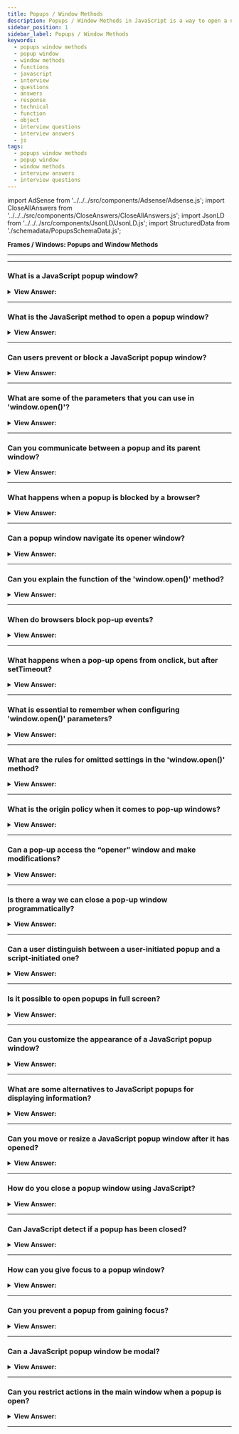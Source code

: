 ```yaml
---
title: Popups / Window Methods
description: Popups / Window Methods in JavaScript is a way to open a new window or a new tab. - JavaScript Interview Questions & Answers
sidebar_position: 1
sidebar_label: Popups / Window Methods
keywords:
  - popups window methods
  - popup window
  - window methods
  - functions
  - javascript
  - interview
  - questions
  - answers
  - response
  - technical
  - function
  - object
  - interview questions
  - interview answers
  - js
tags:
  - popups window methods
  - popup window
  - window methods
  - interview answers
  - interview questions
---
```


import AdSense from '../../../src/components/Adsense/Adsense.js';
import CloseAllAnswers from '../../../src/components/CloseAnswers/CloseAllAnswers.js';
import JsonLD from '../../../src/components/JsonLD/JsonLD.js';
import StructuredData from './schemadata/PopupsSchemaData.js';

<JsonLD data={StructuredData} />

<head>
  <title>Popups / Window Methods | JavaScript Interview Questions</title>
</head>

**Frames / Windows: Popups and Window Methods**

---

<AdSense />

---

<CloseAllAnswers />

### What is a JavaScript popup window?

<details>
  <summary><strong>View Answer:</strong></summary>
  <div>
  <div><strong>Interview Response:</strong> A popup window is a new browser window opened by JavaScript, typically to display additional information without leaving the current page.
  </div>
  </div>
</details>

---

### What is the JavaScript method to open a popup window?

<details>
  <summary><strong>View Answer:</strong></summary>
  <div>
  <div><strong>Interview Response:</strong> The JavaScript method to open a popup window is `window.open()`. It accepts parameters for URL, window name, and window features like dimensions and toolbar visibility.
  </div><br />
  <div><strong className="codeExample">Code Example:</strong><br /><br />

  <div></div>

```js
let newWindow = window.open('https://www.example.com', '_blank');

if (newWindow) {
    newWindow.focus();
} else {
    alert('Please allow popups for this website');
}
```

  </div>
  </div>
</details>

---

### Can users prevent or block a JavaScript popup window?

<details>
  <summary><strong>View Answer:</strong></summary>
  <div>
  <div><strong>Interview Response:</strong> Yes, users can block JavaScript popup windows using their web browser's built-in pop-up blocker settings, browser extensions, or adjusting privacy settings to disallow JavaScript execution.
  </div>
  </div>
</details>

---

### What are some of the parameters that you can use in 'window.open()'?

<details>
  <summary><strong>View Answer:</strong></summary>
  <div>
  <div><strong>Interview Response:</strong> `window.open()` parameters include: URL (page to load), window name, and a features string defining window size (height, width), position (left, top), and visibility of elements (toolbar, scrollbars).
  </div><br />
  <div><strong className="codeExample">Code Example:</strong><br /><br />

  <div></div>

```js
let newWindow = window.open(
  'https://www.example.com', 
  '_blank', 
  'toolbar=yes,scrollbars=yes,resizable=yes,top=500,left=500,width=400,height=400'
);

if (newWindow) {
    newWindow.focus();
} else {
    alert('Please allow popups for this website');
}
```

  </div>
  </div>
</details>

---

### Can you communicate between a popup and its parent window?

<details>
  <summary><strong>View Answer:</strong></summary>
  <div>
  <div><strong>Interview Response:</strong> Yes, a popup and its parent window can communicate via JavaScript if they're from the same origin, using methods like `window.opener` and `window.postMessage()`.
  </div><br />
  <div><strong className="codeExample">Code Example:</strong><br /><br />

  <div></div>

Here's a simple example of communication between a parent window and a popup window.

In your main HTML file:

```javascript
// Open a new window
var popup = window.open('popup.html', 'popupWindow');

// Send a message to the popup after it loads
popup.onload = function() {
    popup.postMessage("Hello Popup!", "*");
}
```

And then in your popup.html file:

```javascript
// Listen for messages from the parent window
window.addEventListener('message', function(event) {
    console.log('Received message:', event.data);
}, false);
```

This code opens a new window with the URL 'popup.html', and once it's loaded, sends a message to it. The popup window listens for incoming messages and logs them to the console. Please note that for security reasons, using "*" as target origin in `postMessage` is not recommended for production code.

  </div>
  </div>
</details>

---

### What happens when a popup is blocked by a browser?

<details>
  <summary><strong>View Answer:</strong></summary>
  <div>
  <div><strong>Interview Response:</strong> When a popup is blocked by a browser, the `window.open()` method returns `null` and the browser may notify the user about the blocked popup, depending on its settings.
  </div>
  </div>
</details>

---

### Can a popup window navigate its opener window?

<details>
  <summary><strong>View Answer:</strong></summary>
  <div>
  <div><strong>Interview Response:</strong> Yes, a popup window can navigate its opener window by using the `window.opener.location` property, assuming they are from the same origin due to the same-origin policy.
  </div><br />
  <div><strong className="codeExample">Code Example:</strong><br /><br />

  <div></div>

```js
// Open a new window
let newWindow = window.open('', '_blank');

if (newWindow) {
    // Use the opener property to navigate the original window
    newWindow.opener.location.href = 'https://www.example.com';
} else {
    alert('Please allow popups for this website');
}
```

  </div>
  </div>
</details>

---

### Can you explain the function of the 'window.open()' method?

<details>
  <summary><strong>View Answer:</strong></summary>
  <div>
  <div><strong>Interview Response:</strong> The `window.open()` method opens a new browser window or a new tab, with an optional specified URL and name, and returns a reference to the new window.
    </div><br />
  <div><strong>Technical Response:</strong> A pop-up window is one of the oldest methods to show an additional document to a user. The Window interface's open() method loads the specified resource into the new or existing browsing context (window, &#8249;iframe&#8250; or tab) with the specified name. If the name does not exist, a new browsing context opens in a new tab or a new window, and the specified resource is loaded. The open method takes three parameters: URL, windowName, and windowFeatures. The URL is a DOMString that specifies the location of the resource to be loaded. This element can be a path or URL to an HTML page, an image file, or any other resource that the browser supports. The windowName is a DOMString specifying the browsing context's name (window, &#8249;iframe&#8250; or tab) to load the specified resource; if the name does not indicate an existing context, a new window is created and gives the name specified by windowName. The windowFeatures parameter is a DOMString that contains a comma-separated list of window characteristics and their values in the form "name=value". These features include settings such as the window's default size and location, as well as whether or not the toolbar is shown. The string must not include any spaces. Both the windowName and windowFeatures options are optional.
    </div><br />
  <div><strong className="codeExample">Code Example:</strong> Basic Implementation<br /><br />

<strong>Syntax: </strong> var window = window.open(url, windowName, [windowFeatures]);<br /><br />

  <div></div>

```js
var windowObjectReference;
var windowFeatures =
  'menubar=yes,location=yes,resizable=yes,scrollbars=yes,status=yes';

function openRequestedPopup() {
  windowObjectReference = window.open(
    'http://www.cnn.com/',
    'CNN_WindowName',
    windowFeatures
  );
}
```

  </div>
  </div>
</details>

---

### When do browsers block pop-up events?

<details>
  <summary><strong>View Answer:</strong></summary>
  <div>
  <div><strong>Interview Response:</strong> Most browsers block pop-ups if they are called outside of user-triggered event handlers like onclick. This way, users are somewhat protected from unwanted pop-ups, but the functionality is not disabled totally.
    </div><br />
  <div><strong className="codeExample">Code Example:</strong><br /><br />

  <div></div>

```js
// popup blocked
window.open('https://javascript.info');

// popup allowed
button.onclick = () => {
  window.open('https://javascript.info');
};
```

  </div>
  </div>
</details>

---

### What happens when a pop-up opens from onclick, but after setTimeout?

<details>
  <summary><strong>View Answer:</strong></summary>
  <div>
  <div><strong>Interview Response:</strong> The pop-up may still be blocked as some browsers consider `setTimeout` as breaking the direct sequence of user-triggered events, thus viewing it as potentially unwanted.
    </div><br />
  <div><strong>Technical Response:</strong> The simple answer is that it depends on the browser. For instance, if an onclick event has a nested timeout and returns a window open after 3 seconds. The popup opens in Chrome but gets blocked in Firefox. If we decrease the delay, the pop-up works in Firefox (down to 2 seconds or less). The difference is that Firefox accepts timeouts of 2000ms or less, but beyond that, It eliminates the "trust," presuming that it is now "outside of the user action." As a result, the first one gets denied while the second is not.
    </div><br />
  <div><strong className="codeExample">Code Example:</strong><br /><br />

  <div></div>

```js
// open after 3 seconds - works in Chrome, but not Firefox
setTimeout(() => window.open('http://google.com'), 3000);

// open after 1 seconds works in Firefox too...
setTimeout(() => window.open('http://google.com'), 1000);
```

  </div>
  </div>
</details>

---

### What is essential to remember when configuring 'window.open()' parameters?

<details>
  <summary><strong>View Answer:</strong></summary>
  <div>
  <div><strong>Interview Response:</strong> The configuration string for the new window. It contains settings delimited by a comma. There must be no spaces in parameters, for example: 'width=200,height=100'.
    </div><br />
  <div><strong className="codeExample">Code Example:</strong><br /><br />

  <div></div>

```js
let params = `scrollbars=no,resizable=no,status=no,location=no,toolbar=no`;

open('/', 'test', params);
```

  </div>
  </div>
</details>

---

### What are the rules for omitted settings in the 'window.open()' method?

<details>
  <summary><strong>View Answer:</strong></summary>
  <div><strong>Technical Response:</strong> In `window.open()`, if settings are omitted, a new window opens with the following default values: fully visible toolbar, location bar, status bar, and menus. Pop-up blocker rules may affect behavior.
  <div>
  </div><br/>
  <div><strong>Technical Response:</strong> There are several rules for omitted settings of the Window.open() method.<br /><br />
  <ul>
    <li>If there is no third argument or nothing in the open call, the default window parameters return.</li>
    <li>If a string of params is present but specific yes/no features are missing, the missed features are believed to be null. So, if you supply params, make sure that all needed features explicitly set to yes.</li>
    <li>If no left/top parameters are specified, the browser attempts to start a new window near the previous one that launched.</li>
    <li>If no width/height is specified, the new window turns out to be the same size as the previous one.</li>
  </ul>
</div><br />
  <div><strong className="codeExample">Code Example:</strong><br /><br />

  <div></div>

```js
let params = `scrollbars=no,resizable=no,status=no,location=no,toolbar=no`;

open('/', 'test', params);
```

  </div>
  </div>
</details>

---

### What is the origin policy when it comes to pop-up windows?

<details>
  <summary><strong>View Answer:</strong></summary>
  <div>
  <div><strong>Interview Response:</strong> Pop-up windows follow the same-origin policy: a script can only access properties/methods of a window from the same origin (protocol, domain, and port) to prevent cross-site scripting (XSS) attacks.
    </div>
  </div>
</details>

---

### Can a pop-up access the “opener” window and make modifications?

<details>
  <summary><strong>View Answer:</strong></summary>
  <div>
  <div><strong>Interview Response:</strong> A pop-up may access the (opener) window using window.opener reference and it is null for all windows except pop-ups. As a result, the relationship between the windows is bidirectional: the main window and the pop-up both refer to one other.
    </div><br />
  <div><strong className="codeExample">Code Example:</strong><br /><br />

  <div></div>

```js
// Open a new window
let newWindow = window.open('', '_blank');

if (newWindow) {
    // Use the opener property to access and modify the original window
    newWindow.opener.document.body.innerHTML = "<h1>This is changed by the popup</h1>";
} else {
    alert('Please allow popups for this website');
}
```

  </div>
  </div>
</details>

---

### Is there a way we can close a pop-up window programmatically?

<details>
  <summary><strong>View Answer:</strong></summary>
  <div>
  <div><strong>Interview Response:</strong> Yes, we can close a pop-up window programmatically using the `window.close()` method from the pop-up window's context.
    </div><br />
  <div><strong>Technical Response:</strong> Yes, the close() method is available for any window, but most browsers ignore window.close() if the window does not get created with window.open(). So, it only works on a pop-up. If the window is closed, the closed attribute is true. This behavior is important for determining whether or not the pop-up (or the main window) is still active. A user can close it at any time, and our programming should take that into account. To check if a window is closed: win.closed.
    </div><br />
  <div><strong className="codeExample">Code Example:</strong><br /><br />

  <div></div>

```js
let newWindow = open('/', 'example', 'width=300,height=300');

newWindow.onload = function () {
  newWindow.close(); // method
  alert(newWindow.closed); // property
};
```

  </div>
  </div>
</details>

---

### Can a user distinguish between a user-initiated popup and a script-initiated one?

<details>
  <summary><strong>View Answer:</strong></summary>
  <div>
  <div><strong>Interview Response:</strong> No, from a user's perspective, it's generally not possible to distinguish between a user-initiated and a script-initiated popup, as both appear as new browser windows or tabs.
  </div>
  </div>
</details>

---

### Is it possible to open popups in full screen?

<details>
  <summary><strong>View Answer:</strong></summary>
  <div>
  <div><strong>Interview Response:</strong> Yes, JavaScript `window.open()` can request full-screen mode using features like `fullscreen=yes`, but most modern browsers restrict or ignore this due to user experience concerns and potential security issues.
  </div>
  </div>
</details>

---

### Can you customize the appearance of a JavaScript popup window?

<details>
  <summary><strong>View Answer:</strong></summary>
  <div>
  <div><strong>Interview Response:</strong> Yes, to an extent, by defining window features in the `window.open()` method parameters.
  </div>
  </div>
</details>

---

### What are some alternatives to JavaScript popups for displaying information?

<details>
  <summary><strong>View Answer:</strong></summary>
  <div>
  <div><strong>Interview Response:</strong> Modal dialogs, tooltips, or information displayed directly in the page can be used instead of popups.
  </div>
  </div>
</details>

---

### Can you move or resize a JavaScript popup window after it has opened?

<details>
  <summary><strong>View Answer:</strong></summary>
  <div>
  <div><strong>Interview Response:</strong> Yes, the `moveTo()`, `moveBy()`, `resizeTo()`, and `resizeBy()` methods allow to move or resize the popup.
  </div><br />
  <div><strong className="codeExample">Code Example:</strong><br /><br />

  <div></div>

```js
function openWindow() {
  let newWindow = window.open('https://www.hellojavascript.info', '_blank', 'width=200,height=200');

  if (newWindow) {
    newWindow.moveTo(40, 40);
    newWindow.resizeTo(400, 400);
  } else {
    alert('Please allow popups for this website');
  }
}

const button = document.querySelector('button');

button.addEventListener('click', function() {
openWindow();
})
```

  </div>
  </div>
</details>

---

### How do you close a popup window using JavaScript?

<details>
  <summary><strong>View Answer:</strong></summary>
  <div>
  <div><strong>Interview Response:</strong> The `window.close()` method is used to close a popup window.
  </div><br />
  <div><strong className="codeExample">Code Example:</strong><br /><br />

  <div></div>

```js
// Open a new window
let newWindow = window.open('', '_blank');

if (newWindow) {
    // Do something with the new window

    // Close the new window
    newWindow.close();
} else {
    alert('Please allow popups for this website');
}
```

  </div>
  </div>
</details>

---

### Can JavaScript detect if a popup has been closed?

<details>
  <summary><strong>View Answer:</strong></summary>
  <div>
  <div><strong>Interview Response:</strong> Yes, by checking the `window.closed` property of the popup window object.
  </div><br />
  <div><strong className="codeExample">Code Example:</strong><br /><br />

  <div></div>

```js
let newWindow = window.open('', '_blank');

if (newWindow) {
    // Do something with the new window

    // Check if the new window has been closed
    if (newWindow.closed) {
        console.log('The popup has been closed');
    } else {
        console.log('The popup is still open');
    }
} else {
    alert('Please allow popups for this website');
}
```

  </div>
  </div>
</details>

---

### How can you give focus to a popup window?

<details>
  <summary><strong>View Answer:</strong></summary>
  <div>
  <div><strong>Interview Response:</strong> You can give focus to a popup window using the focus() method in JavaScript.
  </div><br />
  <div><strong className="codeExample">Code Example:</strong><br /><br />

  <div></div>

```js
let newWindow = window.open('', '_blank');

if (newWindow) {
    // Do something with the new window

    // Give focus to the new window
    newWindow.focus();
} else {
    alert('Please allow popups for this website');
}
```

  </div>
  </div>
</details>

---

### Can you prevent a popup from gaining focus?

<details>
  <summary><strong>View Answer:</strong></summary>
  <div>
  <div><strong>Interview Response:</strong> Yes, using `window.blur()` on the popup window prevents it from gaining focus.
  </div><br />
  <div><strong className="codeExample">Code Example:</strong><br /><br />

  <div></div>

```html
<!DOCTYPE html>
<html>
<body>

<h1>The Window Object</h1>
<h2>The window.blur() Method</h2>

<p>Click the button to open a new window, and blur it (remove focus from it).</p>

<button onclick="windowFunction()">Try it</button>

<script>
function windowFunction() {
  let newWindow = window.open("", "", "width=200, height=100");
  newWindow.blur();
}
</script>

</body>
</html>
```

  </div>
  </div>
</details>

---

### Can a JavaScript popup window be modal?

<details>
  <summary><strong>View Answer:</strong></summary>
  <div>
  <div><strong>Interview Response:</strong> No, JavaScript popup windows cannot be made truly modal (blocking user interaction with other windows) using native JavaScript methods. However, you can create a modal-like experience by overlaying a semi-transparent div or dialog over the parent window.
  </div><br />
  <div><strong className="codeExample">Code Example:</strong><br /><br />

  <div></div>

```js
<!DOCTYPE html>
<html>
<head>
  <style>
    /* CSS for modal overlay */
    #modal-overlay {
      position: fixed;
      top: 0;
      left: 0;
      width: 100%;
      height: 100%;
      background-color: rgba(0, 0, 0, 0.5);
      z-index: 9999;
    }
  </style>
</head>
<body>
  <button onclick="openModal()">Open Modal</button>

  <div id="modal-overlay" style="display: none;"></div>

  <script>
    function openModal() {
      // Show modal overlay
      document.getElementById('modal-overlay').style.display = 'block';

      // Other modal operations
      // ...
    }
  </script>
</body>
</html>

```

  </div>
  </div>
</details>

---

### Can you restrict actions in the main window when a popup is open?

<details>
  <summary><strong>View Answer:</strong></summary>
  <div>
  <div><strong>Interview Response:</strong> JavaScript doesn't support this natively. However, you can create a modal-like effect using CSS and JavaScript together.
  </div>
  </div>
</details>

---
